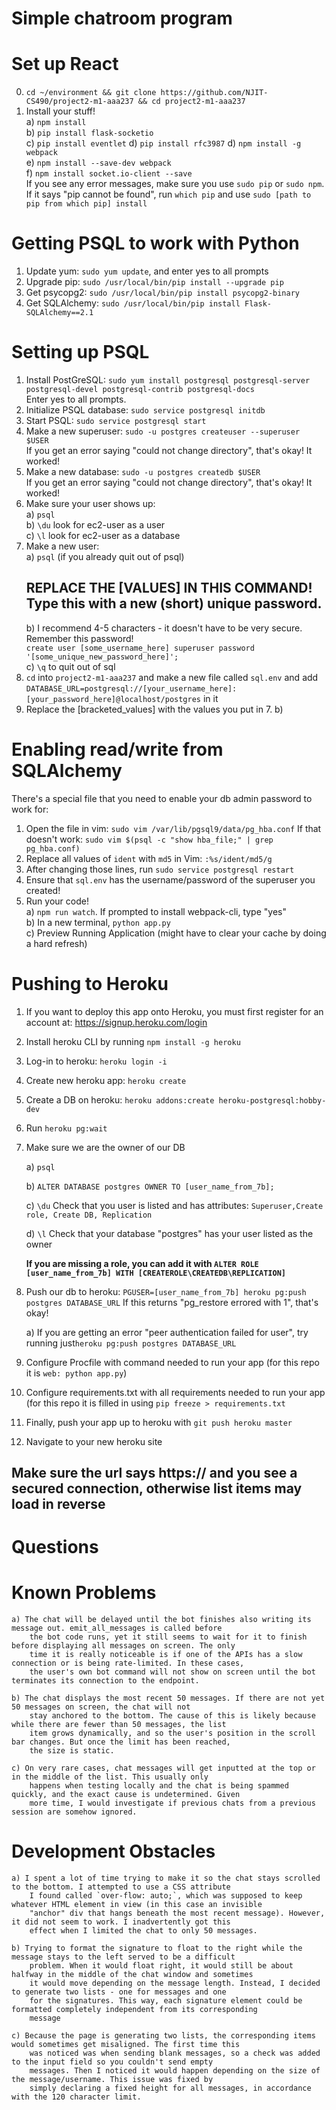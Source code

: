 # Simple chatroom program

# Set up React  
0. `cd ~/environment && git clone https://github.com/NJIT-CS490/project2-m1-aaa237 && cd project2-m1-aaa237`    
1. Install your stuff!    
    a) `npm install`    
    b) `pip install flask-socketio`    
    c) `pip install eventlet`
    d) `pip install rfc3987`
    d) `npm install -g webpack`    
    e) `npm install --save-dev webpack`    
    f) `npm install socket.io-client --save`    
If you see any error messages, make sure you use `sudo pip` or `sudo npm`. If it says "pip cannot be found", run `which pip` and use `sudo [path to pip from which pip] install`  
  
# Getting PSQL to work with Python  
  
1. Update yum: `sudo yum update`, and enter yes to all prompts    
2. Upgrade pip: `sudo /usr/local/bin/pip install --upgrade pip`  
3. Get psycopg2: `sudo /usr/local/bin/pip install psycopg2-binary`    
4. Get SQLAlchemy: `sudo /usr/local/bin/pip install Flask-SQLAlchemy==2.1`    
  
# Setting up PSQL  
  
1. Install PostGreSQL: `sudo yum install postgresql postgresql-server postgresql-devel postgresql-contrib postgresql-docs`    
    Enter yes to all prompts.    
2. Initialize PSQL database: `sudo service postgresql initdb`    
3. Start PSQL: `sudo service postgresql start`    
4. Make a new superuser: `sudo -u postgres createuser --superuser $USER`    
    If you get an error saying "could not change directory", that's okay! It worked!  
5. Make a new database: `sudo -u postgres createdb $USER`    
        If you get an error saying "could not change directory", that's okay! It worked!  
6. Make sure your user shows up:    
    a) `psql`    
    b) `\du` look for ec2-user as a user    
    c) `\l` look for ec2-user as a database    
7. Make a new user:    
    a) `psql` (if you already quit out of psql)    
    ## REPLACE THE [VALUES] IN THIS COMMAND! Type this with a new (short) unique password.   
    b) I recommend 4-5 characters - it doesn't have to be very secure. Remember this password!  
        `create user [some_username_here] superuser password '[some_unique_new_password_here]';`    
    c) `\q` to quit out of sql    
8. `cd` into `project2-m1-aaa237` and make a new file called `sql.env` and add `DATABASE_URL=postgresql://[your_username_here]:[your_password_here]@localhost/postgres` in it  
9. Replace the [bracketed_values] with the values you put in 7. b)  
  
  
# Enabling read/write from SQLAlchemy  
There's a special file that you need to enable your db admin password to work for:  
1. Open the file in vim: `sudo vim /var/lib/pgsql9/data/pg_hba.conf`
If that doesn't work: `sudo vim $(psql -c "show hba_file;" | grep pg_hba.conf)`  
2. Replace all values of `ident` with `md5` in Vim: `:%s/ident/md5/g`  
3. After changing those lines, run `sudo service postgresql restart`  
4. Ensure that `sql.env` has the username/password of the superuser you created!  
5. Run your code!    
  a) `npm run watch`. If prompted to install webpack-cli, type "yes"    
  b) In a new terminal, `python app.py`    
  c) Preview Running Application (might have to clear your cache by doing a hard refresh)    

# Pushing to Heroku
1. If you want to deploy this app onto Heroku, you must first register for an account at: https://signup.heroku.com/login
2. Install heroku CLI by running `npm install -g heroku`
3. Log-in to heroku: `heroku login -i`
4. Create new heroku app:  `heroku create`
5. Create a DB on heroku: `heroku addons:create heroku-postgresql:hobby-dev`
6. Run `heroku pg:wait`
7. Make sure we are the owner of our DB

    a) `psql`    
    
    b) `ALTER DATABASE postgres OWNER TO [user_name_from_7b];`  
    
    c) `\du` Check that you user is listed and has attributes: `Superuser,Create role, Create DB, Replication`
    
    d) `\l` Check that your database "postgres" has your user listed as the owner
    
    **If you are missing a role, you can add it with `ALTER ROLE [user_name_from_7b] WITH [CREATEROLE\CREATEDB\REPLICATION]`**

8. Push our db to heroku: `PGUSER=[user_name_from_7b] heroku pg:push postgres DATABASE_URL` If this returns "pg_restore errored with 1", that's okay!

    a) If you are getting an error "peer authentication failed for user", try running just`heroku pg:push postgres DATABASE_URL`
  
9. Configure Procfile with command needed to run your app (for this repo it is `web: python app.py`)
10. Configure requirements.txt with all requirements needed to run your app (for this repo it is filled in using `pip freeze > requirements.txt`
11. Finally, push your app up to heroku with `git push heroku master`

12. Navigate to your new heroku site
  ## Make sure the url says https:// and you see a secured connection, otherwise list items may load in reverse


# Questions
# Known Problems
    a) The chat will be delayed until the bot finishes also writing its message out. emit_all_messages is called before 
        the bot code runs, yet it still seems to wait for it to finish before displaying all messages on screen. The only 
        time it is really noticeable is if one of the APIs has a slow connection or is being rate-limited. In these cases, 
        the user's own bot command will not show on screen until the bot terminates its connection to the endpoint.
    
    b) The chat displays the most recent 50 messages. If there are not yet 50 messages on screen, the chat will not 
        stay anchored to the bottom. The cause of this is likely because while there are fewer than 50 messages, the list 
        item grows dynamically, and so the user's position in the scroll bar changes. But once the limit has been reached, 
        the size is static.
    
    c) On very rare cases, chat messages will get inputted at the top or in the middle of the list. This usually only 
        happens when testing locally and the chat is being spammed quickly, and the exact cause is undetermined. Given 
        more time, I would investigate if previous chats from a previous session are somehow ignored.

# Development Obstacles
    a) I spent a lot of time trying to make it so the chat stays scrolled to the bottom. I attempted to use a CSS attribute 
        I found called `over-flow: auto;`, which was supposed to keep whatever HTML element in view (in this case an invisible 
        "anchor" div that hangs beneath the most recent message). However, it did not seem to work. I inadvertently got this 
        effect when I limited the chat to only 50 messages.
    
    b) Trying to format the signature to float to the right while the message stays to the left served to be a difficult 
        problem. When it would float right, it would still be about halfway in the middle of the chat window and sometimes 
        it would move depending on the message length. Instead, I decided to generate two lists - one for messages and one 
        for the signatures. This way, each signature element could be formatted completely independent from its corresponding 
        message
    
    c) Because the page is generating two lists, the corresponding items would sometimes get misaligned. The first time this 
        was noticed was when sending blank messages, so a check was added to the input field so you couldn't send empty 
        messages. Then I noticed it would happen depending on the size of the message/username. This issue was fixed by 
        simply declaring a fixed height for all messages, in accordance with the 120 character limit.
    
